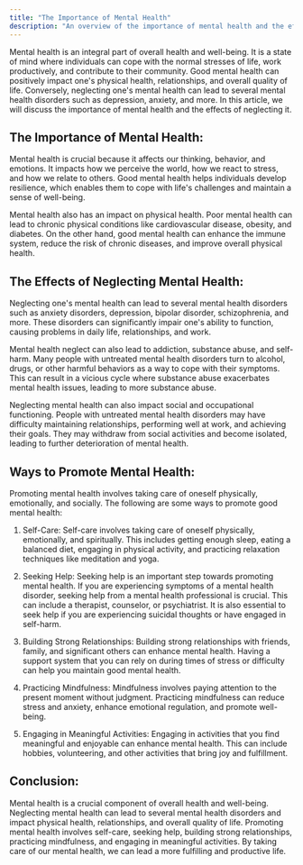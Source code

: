 ```yaml
---
title: "The Importance of Mental Health"
description: "An overview of the importance of mental health and the effects of neglecting it."
---
```

Mental health is an integral part of overall health and well-being. It is a state of mind where individuals can cope with the normal stresses of life, work productively, and contribute to their community. Good mental health can positively impact one's physical health, relationships, and overall quality of life. Conversely, neglecting one's mental health can lead to several mental health disorders such as depression, anxiety, and more. In this article, we will discuss the importance of mental health and the effects of neglecting it.

## The Importance of Mental Health:

Mental health is crucial because it affects our thinking, behavior, and emotions. It impacts how we perceive the world, how we react to stress, and how we relate to others. Good mental health helps individuals develop resilience, which enables them to cope with life's challenges and maintain a sense of well-being.

Mental health also has an impact on physical health. Poor mental health can lead to chronic physical conditions like cardiovascular disease, obesity, and diabetes. On the other hand, good mental health can enhance the immune system, reduce the risk of chronic diseases, and improve overall physical health.

## The Effects of Neglecting Mental Health:

Neglecting one's mental health can lead to several mental health disorders such as anxiety disorders, depression, bipolar disorder, schizophrenia, and more. These disorders can significantly impair one's ability to function, causing problems in daily life, relationships, and work.

Mental health neglect can also lead to addiction, substance abuse, and self-harm. Many people with untreated mental health disorders turn to alcohol, drugs, or other harmful behaviors as a way to cope with their symptoms. This can result in a vicious cycle where substance abuse exacerbates mental health issues, leading to more substance abuse.

Neglecting mental health can also impact social and occupational functioning. People with untreated mental health disorders may have difficulty maintaining relationships, performing well at work, and achieving their goals. They may withdraw from social activities and become isolated, leading to further deterioration of mental health.

## Ways to Promote Mental Health:

Promoting mental health involves taking care of oneself physically, emotionally, and socially. The following are some ways to promote good mental health:

1.  Self-Care: Self-care involves taking care of oneself physically, emotionally, and spiritually. This includes getting enough sleep, eating a balanced diet, engaging in physical activity, and practicing relaxation techniques like meditation and yoga.
    
2.  Seeking Help: Seeking help is an important step towards promoting mental health. If you are experiencing symptoms of a mental health disorder, seeking help from a mental health professional is crucial. This can include a therapist, counselor, or psychiatrist. It is also essential to seek help if you are experiencing suicidal thoughts or have engaged in self-harm.
    
3.  Building Strong Relationships: Building strong relationships with friends, family, and significant others can enhance mental health. Having a support system that you can rely on during times of stress or difficulty can help you maintain good mental health.
    
4.  Practicing Mindfulness: Mindfulness involves paying attention to the present moment without judgment. Practicing mindfulness can reduce stress and anxiety, enhance emotional regulation, and promote well-being.
    
5.  Engaging in Meaningful Activities: Engaging in activities that you find meaningful and enjoyable can enhance mental health. This can include hobbies, volunteering, and other activities that bring joy and fulfillment.
    

## Conclusion:

Mental health is a crucial component of overall health and well-being. Neglecting mental health can lead to several mental health disorders and impact physical health, relationships, and overall quality of life. Promoting mental health involves self-care, seeking help, building strong relationships, practicing mindfulness, and engaging in meaningful activities. By taking care of our mental health, we can lead a more fulfilling and productive life.
